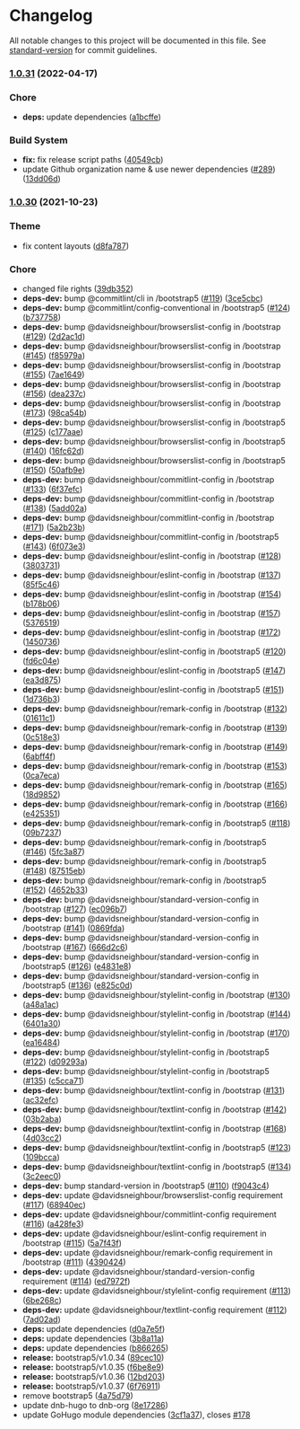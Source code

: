# Changelog

All notable changes to this project will be documented in this file. See [standard-version](https://github.com/conventional-changelog/standard-version) for commit guidelines.

### [1.0.31](https://github.com/dnb-org/blocks/compare/bootstrap/v1.0.30...bootstrap/v1.0.31) (2022-04-17)


### Chore

* **deps:** update dependencies ([a1bcffe](https://github.com/dnb-org/blocks/commit/a1bcffe8e2a2b8337c9e577ffdfef6d28d557123))


### Build System

* **fix:** fix release script paths ([40549cb](https://github.com/dnb-org/blocks/commit/40549cb0a1282de57c517a294fb613961de241a3))
* update Github organization name & use newer dependencies ([#289](https://github.com/dnb-org/blocks/issues/289)) ([13dd06d](https://github.com/dnb-org/blocks/commit/13dd06d4213d8bf47991337e95fde7c8734ef90f))

### [1.0.30](https://github.com/davidsneighbour/blocks/compare/bootstrap/v1.0.29...bootstrap/v1.0.30) (2021-10-23)


### Theme

* fix content layouts ([d8fa787](https://github.com/davidsneighbour/blocks/commit/d8fa78741b24e9f9157541f843578c86d9200cd5))


### Chore

* changed file rights ([39db352](https://github.com/davidsneighbour/blocks/commit/39db352e06ef6aa76e32c52c5ca704324260d00c))
* **deps-dev:** bump @commitlint/cli in /bootstrap5 ([#119](https://github.com/davidsneighbour/blocks/issues/119)) ([3ce5cbc](https://github.com/davidsneighbour/blocks/commit/3ce5cbc1dfdd1f9aeaa4774a661b4edccd6080a9))
* **deps-dev:** bump @commitlint/config-conventional in /bootstrap5 ([#124](https://github.com/davidsneighbour/blocks/issues/124)) ([b737758](https://github.com/davidsneighbour/blocks/commit/b737758ab891c7419e45e027b84e1ae8fe039b51))
* **deps-dev:** bump @davidsneighbour/browserslist-config in /bootstrap ([#129](https://github.com/davidsneighbour/blocks/issues/129)) ([2d2ac1d](https://github.com/davidsneighbour/blocks/commit/2d2ac1da2b0cea87e7c73dcc8101a1837c8cf6b9))
* **deps-dev:** bump @davidsneighbour/browserslist-config in /bootstrap ([#145](https://github.com/davidsneighbour/blocks/issues/145)) ([f85979a](https://github.com/davidsneighbour/blocks/commit/f85979ac9387da0555ac476dbbdf760943a78f55))
* **deps-dev:** bump @davidsneighbour/browserslist-config in /bootstrap ([#155](https://github.com/davidsneighbour/blocks/issues/155)) ([7ae1649](https://github.com/davidsneighbour/blocks/commit/7ae1649c34e035ba672662a31bb40b4cc6be1d8c))
* **deps-dev:** bump @davidsneighbour/browserslist-config in /bootstrap ([#156](https://github.com/davidsneighbour/blocks/issues/156)) ([dea237c](https://github.com/davidsneighbour/blocks/commit/dea237c44ee764600e4032feabe00520642abd40))
* **deps-dev:** bump @davidsneighbour/browserslist-config in /bootstrap ([#173](https://github.com/davidsneighbour/blocks/issues/173)) ([98ca54b](https://github.com/davidsneighbour/blocks/commit/98ca54bc340f76e31bed5b52dd21c34e35c03dd1))
* **deps-dev:** bump @davidsneighbour/browserslist-config in /bootstrap5 ([#125](https://github.com/davidsneighbour/blocks/issues/125)) ([c177aae](https://github.com/davidsneighbour/blocks/commit/c177aae65fd7a91df7c4ee51649ea8d1a056aadd))
* **deps-dev:** bump @davidsneighbour/browserslist-config in /bootstrap5 ([#140](https://github.com/davidsneighbour/blocks/issues/140)) ([16fc62d](https://github.com/davidsneighbour/blocks/commit/16fc62dd9548cbae969c2425181afb58955a78d7))
* **deps-dev:** bump @davidsneighbour/browserslist-config in /bootstrap5 ([#150](https://github.com/davidsneighbour/blocks/issues/150)) ([50afb9e](https://github.com/davidsneighbour/blocks/commit/50afb9e219ded76b4b9bc4d88510f607a5cc5f3c))
* **deps-dev:** bump @davidsneighbour/commitlint-config in /bootstrap ([#133](https://github.com/davidsneighbour/blocks/issues/133)) ([6f37efc](https://github.com/davidsneighbour/blocks/commit/6f37efcf6195017e25555753689a108fe03a3adc))
* **deps-dev:** bump @davidsneighbour/commitlint-config in /bootstrap ([#138](https://github.com/davidsneighbour/blocks/issues/138)) ([5add02a](https://github.com/davidsneighbour/blocks/commit/5add02aa024a9d0b7188ebdc568c16dc4f7ea043))
* **deps-dev:** bump @davidsneighbour/commitlint-config in /bootstrap ([#171](https://github.com/davidsneighbour/blocks/issues/171)) ([5a2b23b](https://github.com/davidsneighbour/blocks/commit/5a2b23be85c649ba3d94cb5f4c994cd5e4e25d96))
* **deps-dev:** bump @davidsneighbour/commitlint-config in /bootstrap5 ([#143](https://github.com/davidsneighbour/blocks/issues/143)) ([6f073e3](https://github.com/davidsneighbour/blocks/commit/6f073e30bb47e5563db93408ec746065721c24ae))
* **deps-dev:** bump @davidsneighbour/eslint-config in /bootstrap ([#128](https://github.com/davidsneighbour/blocks/issues/128)) ([3803731](https://github.com/davidsneighbour/blocks/commit/38037316c102b99e8b7eb02ce3c20e89548cef2a))
* **deps-dev:** bump @davidsneighbour/eslint-config in /bootstrap ([#137](https://github.com/davidsneighbour/blocks/issues/137)) ([85f5c46](https://github.com/davidsneighbour/blocks/commit/85f5c4640c3b51632809aec8316f80ccf924d757))
* **deps-dev:** bump @davidsneighbour/eslint-config in /bootstrap ([#154](https://github.com/davidsneighbour/blocks/issues/154)) ([b178b06](https://github.com/davidsneighbour/blocks/commit/b178b06ba855f85e77f5b35e94fb91710a629105))
* **deps-dev:** bump @davidsneighbour/eslint-config in /bootstrap ([#157](https://github.com/davidsneighbour/blocks/issues/157)) ([5376519](https://github.com/davidsneighbour/blocks/commit/53765197b7303952010560b769d51ee44ff0b5d8))
* **deps-dev:** bump @davidsneighbour/eslint-config in /bootstrap ([#172](https://github.com/davidsneighbour/blocks/issues/172)) ([1450736](https://github.com/davidsneighbour/blocks/commit/1450736d9affb7e5a271eaa08cec1ec0e7f537a6))
* **deps-dev:** bump @davidsneighbour/eslint-config in /bootstrap5 ([#120](https://github.com/davidsneighbour/blocks/issues/120)) ([fd6c04e](https://github.com/davidsneighbour/blocks/commit/fd6c04e7270e8fab249d83ee68a28080cb69c91b))
* **deps-dev:** bump @davidsneighbour/eslint-config in /bootstrap5 ([#147](https://github.com/davidsneighbour/blocks/issues/147)) ([ea3d875](https://github.com/davidsneighbour/blocks/commit/ea3d8753d7c6047b1d8b3007d66cbcac47382822))
* **deps-dev:** bump @davidsneighbour/eslint-config in /bootstrap5 ([#151](https://github.com/davidsneighbour/blocks/issues/151)) ([1d736b3](https://github.com/davidsneighbour/blocks/commit/1d736b37e18b017d43b8204848262e8d7b8ba3c6))
* **deps-dev:** bump @davidsneighbour/remark-config in /bootstrap ([#132](https://github.com/davidsneighbour/blocks/issues/132)) ([01611c1](https://github.com/davidsneighbour/blocks/commit/01611c1debdccfb300a5102bf958c0a80da64f20))
* **deps-dev:** bump @davidsneighbour/remark-config in /bootstrap ([#139](https://github.com/davidsneighbour/blocks/issues/139)) ([0c518e3](https://github.com/davidsneighbour/blocks/commit/0c518e3144c53fd71cd2a984d882766ae1784323))
* **deps-dev:** bump @davidsneighbour/remark-config in /bootstrap ([#149](https://github.com/davidsneighbour/blocks/issues/149)) ([6abff4f](https://github.com/davidsneighbour/blocks/commit/6abff4fec80eda74a84190b388a52f7fe890a461))
* **deps-dev:** bump @davidsneighbour/remark-config in /bootstrap ([#153](https://github.com/davidsneighbour/blocks/issues/153)) ([0ca7eca](https://github.com/davidsneighbour/blocks/commit/0ca7ecaec0bdb892d8aa169031a6c723e4e01d80))
* **deps-dev:** bump @davidsneighbour/remark-config in /bootstrap ([#165](https://github.com/davidsneighbour/blocks/issues/165)) ([18d9852](https://github.com/davidsneighbour/blocks/commit/18d9852dd457bfa285ecea2b8e8b15c4de6a6e6f))
* **deps-dev:** bump @davidsneighbour/remark-config in /bootstrap ([#166](https://github.com/davidsneighbour/blocks/issues/166)) ([e425351](https://github.com/davidsneighbour/blocks/commit/e425351d5b00fe0058040d0c65e6b16d1eb84c59))
* **deps-dev:** bump @davidsneighbour/remark-config in /bootstrap5 ([#118](https://github.com/davidsneighbour/blocks/issues/118)) ([09b7237](https://github.com/davidsneighbour/blocks/commit/09b7237578311218f4658e25d08fe26e4f171fd9))
* **deps-dev:** bump @davidsneighbour/remark-config in /bootstrap5 ([#146](https://github.com/davidsneighbour/blocks/issues/146)) ([5fc3a87](https://github.com/davidsneighbour/blocks/commit/5fc3a87e90f56373205472a7db375bee7c05ced5))
* **deps-dev:** bump @davidsneighbour/remark-config in /bootstrap5 ([#148](https://github.com/davidsneighbour/blocks/issues/148)) ([87515eb](https://github.com/davidsneighbour/blocks/commit/87515ebe4ce26a200aef0f4a2e02ca0f8d39cfe0))
* **deps-dev:** bump @davidsneighbour/remark-config in /bootstrap5 ([#152](https://github.com/davidsneighbour/blocks/issues/152)) ([4652b33](https://github.com/davidsneighbour/blocks/commit/4652b333a00ade916de347a9729d8a5278cf4659))
* **deps-dev:** bump @davidsneighbour/standard-version-config in /bootstrap ([#127](https://github.com/davidsneighbour/blocks/issues/127)) ([ec096b7](https://github.com/davidsneighbour/blocks/commit/ec096b78451c40c6dc61c91ee879f7534567016c))
* **deps-dev:** bump @davidsneighbour/standard-version-config in /bootstrap ([#141](https://github.com/davidsneighbour/blocks/issues/141)) ([0869fda](https://github.com/davidsneighbour/blocks/commit/0869fda1ef5f92a44c07e4c751ccaceb8198e388))
* **deps-dev:** bump @davidsneighbour/standard-version-config in /bootstrap ([#167](https://github.com/davidsneighbour/blocks/issues/167)) ([666d2c6](https://github.com/davidsneighbour/blocks/commit/666d2c6a61915bf3128742d875e4f45f0c8e62a8))
* **deps-dev:** bump @davidsneighbour/standard-version-config in /bootstrap5 ([#126](https://github.com/davidsneighbour/blocks/issues/126)) ([e4831e8](https://github.com/davidsneighbour/blocks/commit/e4831e89c4ee6fa3df3a879885946f5f090d5157))
* **deps-dev:** bump @davidsneighbour/standard-version-config in /bootstrap5 ([#136](https://github.com/davidsneighbour/blocks/issues/136)) ([e825c0d](https://github.com/davidsneighbour/blocks/commit/e825c0d0b259141f511c657560337aaf809f0c6c))
* **deps-dev:** bump @davidsneighbour/stylelint-config in /bootstrap ([#130](https://github.com/davidsneighbour/blocks/issues/130)) ([a48a1ac](https://github.com/davidsneighbour/blocks/commit/a48a1acd0516f33755d43ecddbe14536c869605c))
* **deps-dev:** bump @davidsneighbour/stylelint-config in /bootstrap ([#144](https://github.com/davidsneighbour/blocks/issues/144)) ([6401a30](https://github.com/davidsneighbour/blocks/commit/6401a30707c2a855b831b809494ab07af5cda149))
* **deps-dev:** bump @davidsneighbour/stylelint-config in /bootstrap ([#170](https://github.com/davidsneighbour/blocks/issues/170)) ([ea16484](https://github.com/davidsneighbour/blocks/commit/ea16484908d5e28f234b2dc1444e292316ad5062))
* **deps-dev:** bump @davidsneighbour/stylelint-config in /bootstrap5 ([#122](https://github.com/davidsneighbour/blocks/issues/122)) ([d09293a](https://github.com/davidsneighbour/blocks/commit/d09293aaa21fd1e5e4a7f2016af8619d15d2ebe4))
* **deps-dev:** bump @davidsneighbour/stylelint-config in /bootstrap5 ([#135](https://github.com/davidsneighbour/blocks/issues/135)) ([c5cca71](https://github.com/davidsneighbour/blocks/commit/c5cca7143140d3bf39fc921677dd2360952be273))
* **deps-dev:** bump @davidsneighbour/textlint-config in /bootstrap ([#131](https://github.com/davidsneighbour/blocks/issues/131)) ([ac32efc](https://github.com/davidsneighbour/blocks/commit/ac32efc5261e96290681555af3ed06eb3690f3a6))
* **deps-dev:** bump @davidsneighbour/textlint-config in /bootstrap ([#142](https://github.com/davidsneighbour/blocks/issues/142)) ([03b2aba](https://github.com/davidsneighbour/blocks/commit/03b2aba3ac3a56017cbbf309380341ae5ba60680))
* **deps-dev:** bump @davidsneighbour/textlint-config in /bootstrap ([#168](https://github.com/davidsneighbour/blocks/issues/168)) ([4d03cc2](https://github.com/davidsneighbour/blocks/commit/4d03cc27a3661b6594a963f49a1b68ee6e720daa))
* **deps-dev:** bump @davidsneighbour/textlint-config in /bootstrap5 ([#123](https://github.com/davidsneighbour/blocks/issues/123)) ([109bcca](https://github.com/davidsneighbour/blocks/commit/109bcca30eae2c57f9c068bf9c8724553f426e19))
* **deps-dev:** bump @davidsneighbour/textlint-config in /bootstrap5 ([#134](https://github.com/davidsneighbour/blocks/issues/134)) ([3c2eec0](https://github.com/davidsneighbour/blocks/commit/3c2eec084b1b13ef7eb15ee659ea3b2bec62aed6))
* **deps-dev:** bump standard-version in /bootstrap5 ([#110](https://github.com/davidsneighbour/blocks/issues/110)) ([f9043c4](https://github.com/davidsneighbour/blocks/commit/f9043c46312193f420163039da0f8052135eab8d))
* **deps-dev:** update @davidsneighbour/browserslist-config requirement ([#117](https://github.com/davidsneighbour/blocks/issues/117)) ([68940ec](https://github.com/davidsneighbour/blocks/commit/68940ec76c7ae10d36f215ce85f4797701ccb839))
* **deps-dev:** update @davidsneighbour/commitlint-config requirement ([#116](https://github.com/davidsneighbour/blocks/issues/116)) ([a428fe3](https://github.com/davidsneighbour/blocks/commit/a428fe3ae5079ad47ef0a637b14ed49cf0dd64c0))
* **deps-dev:** update @davidsneighbour/eslint-config requirement in /bootstrap ([#115](https://github.com/davidsneighbour/blocks/issues/115)) ([5a7f43f](https://github.com/davidsneighbour/blocks/commit/5a7f43f9cc10f0beeff1012516b3c371238652dd))
* **deps-dev:** update @davidsneighbour/remark-config requirement in /bootstrap ([#111](https://github.com/davidsneighbour/blocks/issues/111)) ([4390424](https://github.com/davidsneighbour/blocks/commit/439042443ceea99a9a75acbae69ba2cd36652554))
* **deps-dev:** update @davidsneighbour/standard-version-config requirement ([#114](https://github.com/davidsneighbour/blocks/issues/114)) ([ed7972f](https://github.com/davidsneighbour/blocks/commit/ed7972f17cbf7709920cbf735cb984827294044a))
* **deps-dev:** update @davidsneighbour/stylelint-config requirement ([#113](https://github.com/davidsneighbour/blocks/issues/113)) ([6be268c](https://github.com/davidsneighbour/blocks/commit/6be268c1d56bf15f1ab6aaab264b17acb5c478aa))
* **deps-dev:** update @davidsneighbour/textlint-config requirement ([#112](https://github.com/davidsneighbour/blocks/issues/112)) ([7ad02ad](https://github.com/davidsneighbour/blocks/commit/7ad02ad7119680ee53d71f663ff6aed8709e3f0d))
* **deps:** update dependencies ([d0a7e5f](https://github.com/davidsneighbour/blocks/commit/d0a7e5ff8e0e6ab4a51ef3d9c9926dfa6df6415d))
* **deps:** update dependencies ([3b8a11a](https://github.com/davidsneighbour/blocks/commit/3b8a11a2c63e37083b854969682baa77870f12d6))
* **deps:** update dependencies ([b866265](https://github.com/davidsneighbour/blocks/commit/b86626560239a475b73a8d4c7ec8fa762271bba0))
* **release:** bootstrap5/v1.0.34 ([89cec10](https://github.com/davidsneighbour/blocks/commit/89cec10ff89af5084998167cf91c46504c878465))
* **release:** bootstrap5/v1.0.35 ([f6be8e9](https://github.com/davidsneighbour/blocks/commit/f6be8e9dae1a5e1262ed894aa5b28ff3da1b925d))
* **release:** bootstrap5/v1.0.36 ([12bd203](https://github.com/davidsneighbour/blocks/commit/12bd20305a6de4c3c6a91ca13c9e847d35a2af7d))
* **release:** bootstrap5/v1.0.37 ([6f76911](https://github.com/davidsneighbour/blocks/commit/6f76911a6207bd6d9ec0be3db7f13abb52fe1785))
* remove bootstrap5 ([4a75d79](https://github.com/davidsneighbour/blocks/commit/4a75d79a9abcbf95ecbe2b3bd2c034f71b68d734))
* update dnb-hugo to dnb-org ([8e17286](https://github.com/davidsneighbour/blocks/commit/8e1728678a7c2ea015514f99f9e1fcd3c2164322))
* update GoHugo module dependencies ([3cf1a37](https://github.com/davidsneighbour/blocks/commit/3cf1a3734831f152bc844e9ecdb1186dcb9cc9ca)), closes [#178](https://github.com/davidsneighbour/blocks/issues/178)
